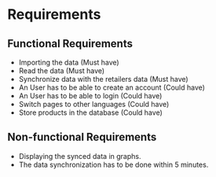 # Requirements

## Functional Requirements
- Importing the data (Must have)
- Read the data (Must have)
- Synchronize data with the retailers data (Must have)
- An User has to be able to create an account (Could have)
- An User has to be able to login (Could have)
- Switch pages to other languages (Could have)
- Store products in the database (Could have)

## Non-functional Requirements
- Displaying the synced data in graphs.
- The data synchronization has to be done within 5 minutes.

